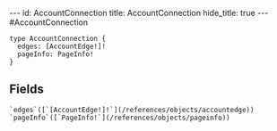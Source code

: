 --- id:
AccountConnection
title:
AccountConnection
hide_title: true --- #AccountConnection

```
type AccountConnection {
  edges: [AccountEdge!]!
  pageInfo: PageInfo!
}
```
  ## Fields
    `edges`([`[AccountEdge!]!`](/references/objects/accountedge))
    `pageInfo`([`PageInfo!`](/references/objects/pageinfo))
